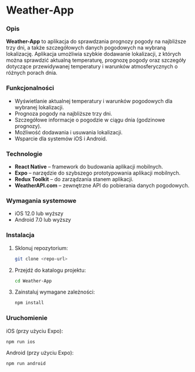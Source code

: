 # Weather-App

### Opis
**Weather-App** to aplikacja do sprawdzania prognozy pogody na najbliższe trzy dni, a także szczegółowych danych pogodowych na wybraną lokalizację. Aplikacja umożliwia szybkie dodawanie lokalizacji, z których można sprawdzić aktualną temperaturę, prognozę pogody oraz szczegóły dotyczące przewidywanej temperatury i warunków atmosferycznych o różnych porach dnia.

### Funkcjonalności
- Wyświetlanie aktualnej temperatury i warunków pogodowych dla wybranej lokalizacji.
- Prognoza pogody na najbliższe trzy dni.
- Szczegółowe informacje o pogodzie w ciągu dnia (godzinowe prognozy).
- Możliwość dodawania i usuwania lokalizacji.
- Wsparcie dla systemów iOS i Android.

### Technologie
- **React Native** – framework do budowania aplikacji mobilnych.
- **Expo** – narzędzie do szybszego prototypowania aplikacji mobilnych.
- **Redux Toolkit** – do zarządzania stanem aplikacji.
- **WeatherAPI.com** – zewnętrzne API do pobierania danych pogodowych.

### Wymagania systemowe
- iOS 12.0 lub wyższy
- Android 7.0 lub wyższy

### Instalacja

1. Sklonuj repozytorium:
   ```bash
   git clone <repo-url>
    ```
2. Przejdź do katalogu projektu:
   ```bash
   cd Weather-App

    ```
3.  Zainstaluj wymagane zależności:
    ```bash
    npm install
    ```

### Uruchomienie
iOS (przy użyciu Expo):
```bash 
npm run ios
```
Android (przy użyciu Expo):
```bash 
npm run android
```
